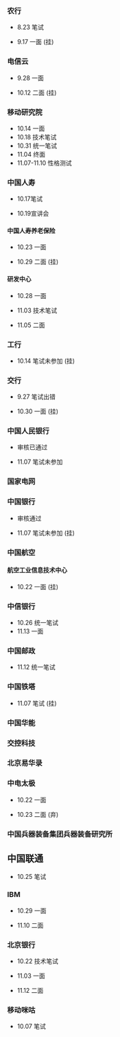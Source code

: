 ### 农行

+ 8.23 笔试

- 9.17 一面 (挂)

### 电信云

- 9.28 一面

- 10.12 二面  (挂)

### 移动研究院

- 10.14 一面
- 10.18 技术笔试
- 10.31 统一笔试
- 11.04 终面
- 11.07-11.10 性格测试

### 中国人寿

- 10.17笔试

- 10.19宣讲会

#### 中国人寿养老保险

- 10.23 一面

- 10.29 二面  (挂)

#### 研发中心

- 10.28 一面

- 11.03 技术笔试

- 11.05 二面

### 工行

- 10.14 笔试未参加  (挂)

### 交行

- 9.27 笔试出错

- 10.30 一面  (挂)

### 中国人民银行

- 审核已通过

- 11.07 笔试未参加

### 国家电网

### 中国银行

- 审核通过

- 11.07 笔试未参加  (挂)

### 中国航空

#### 航空工业信息技术中心

- 10.22 一面  (挂)

### 中信银行

- 10.26 统一笔试
- 11.13 一面

### 中国邮政

- 11.12 统一笔试

### 中国铁塔

- 11.07 笔试 (挂)

### 中国华能

### 交控科技

### 北京易华录

### 中电太极

- 10.22 一面

- 10.23 二面 (弃)

### 中国兵器装备集团兵器装备研究所

## 中国联通

- 10.25 笔试

### IBM

- 10.29 一面

- 11.10 二面

### 北京银行

- 10.22 技术笔试

- 11.03 一面

- 11.12 二面

### 移动咪咕

- 10.07 笔试



